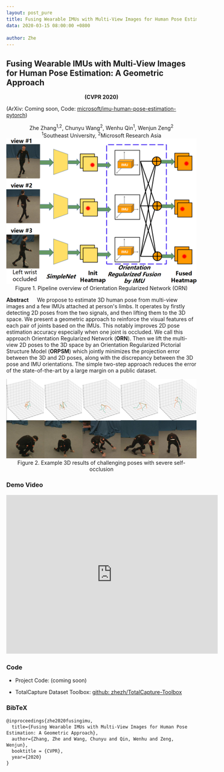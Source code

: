```yaml
---
layout: post_pure
title: Fusing Wearable IMUs with Multi-View Images for Human Pose Estimation: A Geometric Approach
data: 2020-03-15 08:00:00 +0800

author: Zhe
---
```

## Fusing Wearable IMUs with Multi-View Images for Human Pose Estimation: A Geometric Approach

<center> <b>(CVPR 2020)</b> </center>

(ArXiv: Coming soon, Code: [microsoft/imu-human-pose-estimation-pytorch](https://github.com/microsoft/imu-human-pose-estimation-pytorch)) 

<center>Zhe Zhang<sup>1,2</sup>, Chunyu Wang<sup>2</sup>, Wenhu Qin<sup>1</sup>, Wenjun Zeng<sup>2</sup></center>
<center><sup>1</sup>Southeast University, <sup>2</sup>Microsoft Research Asia</center>




<center><img src="src/orn_pipeline.png" width = "700" alt="ORN pipeline graph" align=center/></center>
<center>Figure 1. Pipeline overview of Orientation Regularized Network (ORN)</center>

**Abstract**
&emsp; We propose to estimate 3D human pose from multi-view images and a few IMUs attached at person's limbs. It operates by firstly detecting 2D poses from the two signals, and then lifting them to the 3D space. We present a geometric approach to reinforce the visual features of each pair of joints based on the IMUs. This notably improves 2D pose estimation accuracy especially when one joint is occluded. We call this approach Orientation Regularized Network (**ORN**).  Then we lift the multi-view 2D poses to the 3D space by an Orientation Regularized Pictorial Structure Model (**ORPSM**) which jointly minimizes the projection error between the 3D and 2D poses, along with the discrepancy between the 3D pose and IMU orientations. The simple two-step approach reduces the error of the state-of-the-art by a large margin on a public dataset.


<center><img src="src/3d_results.png" width = "800" alt="3d_results" align=center/></center>
<center>Figure 2. Example 3D results of challenging poses with severe self-occlusion</center>



### Demo Video

<iframe width="560" height="420" src="https://www.youtube.com/embed/-OhMsfsuRYI" frameborder="0" allow="accelerometer; autoplay; encrypted-media; gyroscope; picture-in-picture" allowfullscreen></iframe>



### Code

- Project Code: (coming soon)

- TotalCapture Dataset Toolbox: [github: zhezh/TotalCapture-Toolbox](https://github.com/zhezh/TotalCapture-Toolbox)



### BibTeX

```
@inproceedings{zhe2020fusingimu,
  title={Fusing Wearable IMUs with Multi-View Images for Human Pose Estimation: A Geometric Approach},
  author={Zhang, Zhe and Wang, Chunyu and Qin, Wenhu and Zeng, Wenjun},
  booktitle = {CVPR},
  year={2020}
}
```


